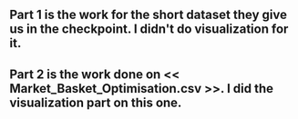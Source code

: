 ## Part 1 is the work for the short dataset they give us in the checkpoint. I didn't do visualization for it.

## Part 2 is the work done on << Market_Basket_Optimisation.csv >>. I did the visualization part on this one.
